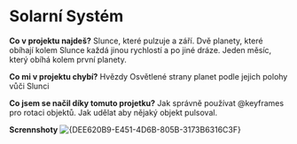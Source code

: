 # Solarní Systém
**Co v projektu najdeš?**
  Slunce, které pulzuje a září.
  Dvě planety, které obíhají kolem Slunce každá jinou rychlostí a po jiné dráze.
  Jeden měsíc, který obíhá kolem první planety.


  **Co mi v projektu chybí?**
  Hvězdy
  Osvětlené strany planet podle jejich polohy vůči Slunci

  **Co jsem se načil díky tomuto projetku?**
  Jak správně používat @keyframes pro rotaci objektů.
  Jak udělat aby nějaký objekt pulsoval.

  **Scrennshoty**
  ![{DEE620B9-E451-4D6B-805B-3173B6316C3F}](https://github.com/user-attachments/assets/cb950409-1413-4f30-a4b6-ebddfc5cde94)


